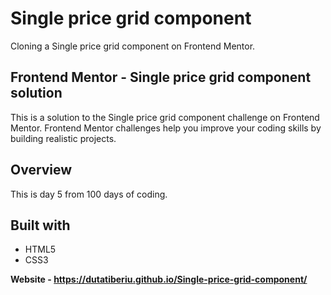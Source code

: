 <h1>Single price grid component</h1>
<p>Cloning a Single price grid component on Frontend Mentor.</p>

  <h2>Frontend Mentor - Single price grid component solution</h2>
<p1>This is a solution to the Single price grid component challenge on Frontend Mentor. Frontend Mentor challenges help you improve your coding skills by building realistic projects.</p1>

<h2>Overview</h2>
<p>This is day 5 from 100 days of coding.</p>


<h2>Built with</h2>
<ul>
  <li>HTML5</li>
  <li>CSS3</li>
</ul>

<strong>Website - https://dutatiberiu.github.io/Single-price-grid-component/</strong>
